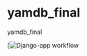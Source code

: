 # yamdb_final
yamdb_final

[![Django-app workflow](https://github.com/LevLM/yamdb_final/actions/workflows/yamdb_workflow.yml)
